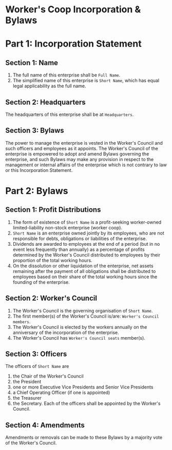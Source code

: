 # Worker's Coop Incorporation & Bylaws

# Part 1: Incorporation Statement
## Section 1: Name
1. The full name of this enterprise shall be `Full Name`.
2. The simplified name of this enterprise is `Short Name`, which has equal legal applicability as the full name.

## Section 2: Headquarters
The headquarters of this enterprise shall be at `Headquarters`.

## Section 3: Bylaws
The power to manage the enterprise is vested in the Worker's Council and such officers and employees as it appoints. The Worker's Council of the enterprise is empowered to adopt and amend Bylaws governing the enterprise, and such Bylaws may make any provision in respect to the management or internal affairs of the enterprise which is not contrary to law or this Incorporation Statement.

# Part 2: Bylaws
## Section 1: Profit Distributions
1. The form of existence of `Short Name` is a profit-seeking worker-owned limited-liability non-stock enterprise (worker coop).
2. `Short Name` is an enterprise owned jointly by its employees, who are not responsible for debts, obligations or liabilities of the enterprise.
3. Dividends are awarded to employees at the end of a period (but in no event less frequently than annually) as a percentage of profits determined by the Worker's Council distributed to employees by their proportion of the total working hours.
4. On the dissolution or other liquidation of the enterprise, net assets remaining after the payment of all obligations shall be distributed to employees based on their share of the total working hours since the founding of the enterprise.

## Section 2: Worker's Council
1. The Worker's Council is the governing organisation of `Short Name`.
2. The first member(s) of the Worker's Council is/are: `Worker's Council members`.
3. The Worker's Council is elected by the workers annually on the anniversary of the incorporation of the enterprise.
4. The Worker's Council has `Worker's Council seats` member(s).

## Section 3: Officers
The officers of `Short Name` are
1. the Chair of the Worker's Council
2. the President
3. one or more Executive Vice Presidents and Senior Vice Presidents
4. a Chief Operating Officer (if one is appointed)
5. the Treasurer
6. the Secretary.
Each of the officers shall be appointed by the Worker's Council.

## Section 4: Amendments
Amendments or removals can be made to these Bylaws by a majority vote of the Worker's Council.
